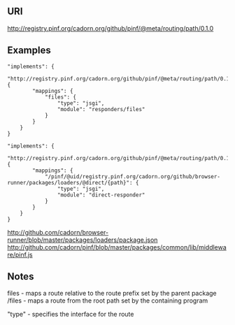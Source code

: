 
URI
---

http://registry.pinf.org/cadorn.org/github/pinf/@meta/routing/path/0.1.0

Examples
--------

    "implements": {
        "http://registry.pinf.org/cadorn.org/github/pinf/@meta/routing/path/0.1.0": {
            "mappings": {
                "files": {
                    "type": "jsgi",
                    "module": "responders/files"
                }
            }
        }
    }

    "implements": {
        "http://registry.pinf.org/cadorn.org/github/pinf/@meta/routing/path/0.1.0": {
            "mappings": {
                "/pinf/@uid/registry.pinf.org/cadorn.org/github/browser-runner/packages/loaders/@direct/{path}": {
                    "type": "jsgi",
                    "module": "direct-responder"
                }
            }
        }
    }

http://github.com/cadorn/browser-runner/blob/master/packages/loaders/package.json
http://github.com/cadorn/pinf/blob/master/packages/common/lib/middleware/pinf.js


Notes
-----

files - maps a route relative to the route prefix set by the parent package
/files - maps a route from the root path set by the containing program

"type" - specifies the interface for the route


